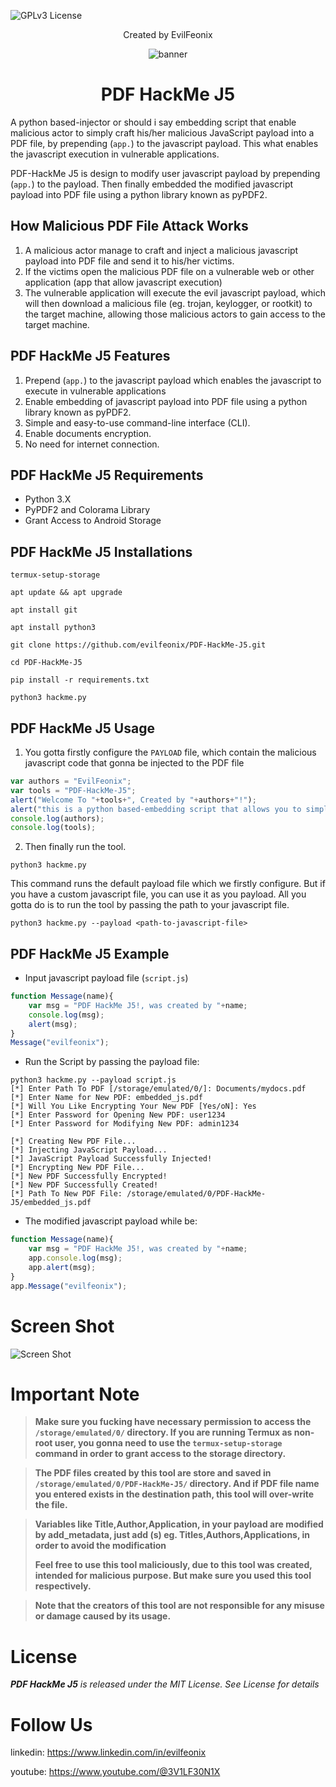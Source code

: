 ![GPLv3 License](https://img.shields.io/badge/License-GPL%20v3-yellow.svg) 

<div align="center">
Created by EvilFeonix
    
![banner](https://github.com/evilfeonix/PDF-HackMe-J5/issues/2#issue-2803545615)

# PDF HackMe J5
</div>

A python based-injector or should i say embedding script that enable malicious actor to simply craft his/her malicious JavaScript payload into a PDF file, by prepending (`app.`) to the javascript payload. This what enables the javascript execution in vulnerable applications.

PDF-HackMe J5 is design to modify user javascript payload by prepending (`app.`) to the payload. Then finally embedded the modified javascript payload into PDF file using a python library known as pyPDF2.

## How Malicious PDF File Attack Works
1. A malicious actor manage to craft and inject a malicious javascript payload into PDF file and send it to his/her victims.
2. If the victims open the malicious PDF file on a vulnerable web or other application (app that allow javascript execution)
3. The vulnerable application will execute the evil javascript payload, which will then download a malicious file (eg. trojan, keylogger, or rootkit) to the target machine, allowing those malicious actors to gain access to the target machine.

## PDF HackMe J5 Features
1. Prepend (`app.`) to the javascript payload which enables the javascript to execute in vulnerable applications
2. Enable embedding of javascript payload into PDF file using a python library known as pyPDF2.
3. Simple and easy-to-use command-line interface (CLI).
4. Enable documents encryption.
5. No need for internet connection.

## PDF HackMe J5 Requirements
- Python 3.X
- PyPDF2 and Colorama Library
- Grant Access to Android Storage

## PDF HackMe J5 Installations
```
termux-setup-storage
```
```
apt update && apt upgrade
```
```
apt install git
```
```
apt install python3
```
```
git clone https://github.com/evilfeonix/PDF-HackMe-J5.git
```
```
cd PDF-HackMe-J5
```
```
pip install -r requirements.txt
```
```
python3 hackme.py 
```

## PDF HackMe J5 Usage
1. You gotta firstly configure the `PAYLOAD` file, which contain the malicious javascript code that gonna be injected to the PDF file
```js
var authors = "EvilFeonix";
var tools = "PDF-HackMe-J5";
alert("Welcome To "+tools+", Created by "+authors+"!");
alert("this is a python based-embedding script that allows you to simply craft your own malicious JavaScript payload to a PDF file");
console.log(authors);
console.log(tools);
```

2. Then finally run the tool.
```
python3 hackme.py
```
This command runs the default payload file which we firstly configure. But if you have a custom javascript file, you can use it as you payload. All you gotta do is to run the tool by passing the path to your javascript file.
```
python3 hackme.py --payload <path-to-javascript-file>
```


## PDF HackMe J5 Example
- Input javascript payload file (`script.js`)
```js
function Message(name){
    var msg = "PDF HackMe J5!, was created by "+name;
    console.log(msg);
    alert(msg);
}
Message("evilfeonix");
```
- Run the Script by passing the payload file:
``` 
python3 hackme.py --payload script.js
[*] Enter Path To PDF [/storage/emulated/0/]: Documents/mydocs.pdf
[*] Enter Name for New PDF: embedded_js.pdf
[*] Will You Like Encrypting Your New PDF [Yes/oN]: Yes
[*] Enter Password for Opening New PDF: user1234 
[*] Enter Password for Modifying New PDF: admin1234

[*] Creating New PDF File... 
[*] Injecting JavaScript Payload... 
[*] JavaScript Payload Successfully Injected!
[*] Encrypting New PDF File...
[*] New PDF Successfully Encrypted! 
[*] New PDF Successfully Created!
[*] Path To New PDF File: /storage/emulated/0/PDF-HackMe-J5/embedded_js.pdf
```

- The modified javascript payload while be:
```js
function Message(name){
    var msg = "PDF HackMe J5!, was created by "+name;
    app.console.log(msg);
    app.alert(msg);
}
app.Message("evilfeonix");
```
# Screen Shot
![Screen Shot](https://github.com/evilfeonix/PDF-HackMe-J5/blog/main/img/example.jpg)

# Important Note

> **Make sure you fucking have necessary permission to access the `/storage/emulated/0/` directory. If you are running Termux as non-root user, you gonna need to use the `termux-setup-storage` command in order to grant access to the storage directory.**

> **The PDF files created by this tool are store and saved in `/storage/emulated/0/PDF-HackMe-J5/` directory. And if PDF file name you entered exists in the destination path, this tool will over-write the file.**

> **Variables like  Title,Author,Application, in your payload are modified by add_metadata, just add (s) eg. Titles,Authors,Applications, in order to avoid the modification**
> 
> **Feel free to use this tool maliciously, due to this tool was created, intended for malicious purpose. But make sure you used this tool respectively.**

> **Note that the creators of this tool are not responsible for any misuse or damage caused by its usage.**


# License

_**PDF HackMe J5** is released under the MIT License. See License for details_ 

#  Follow Us
<!-- website: https://www.evilfeonix.com

web-blog: https://www.evilfeonix.com/blog -->

linkedin: https://www.linkedin.com/in/evilfeonix

youtube: https://www.youtube.com/@3V1LF30N1X
